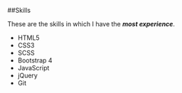 ##Skills

These are the skills in which I have the __*most experience*__.

- HTML5
- CSS3
- SCSS
- Bootstrap 4
- JavaScript
- jQuery
- Git
